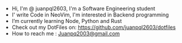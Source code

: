 - Hi, I'm @ juanpql2603, I'm a Software Engineering student
- I' write Code in NeoVim, I'm interested in Backend programming
- I’m currently learning Node, Python and Rust
- Check out my DotFiles on: https://github.com/juanpql2603/dotfiles
- How to reach me : Juanpq2003@gmail.com
<!---
juanpql2603/juanpql2603 is a ✨ special ✨ repository because its `README.md` (this file) appears on your GitHub profile.
You can click the Preview link to take a look at your changes.
--->
